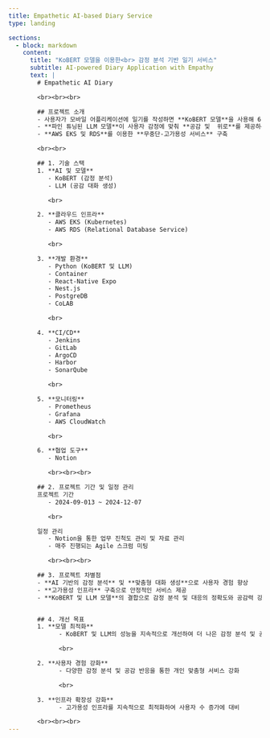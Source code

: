```yaml
---
title: Empathetic AI-based Diary Service
type: landing

sections:
  - block: markdown
    content:
      title: "KoBERT 모델을 이용한<br> 감정 분석 기반 일기 서비스"
      subtitle: AI-powered Diary Application with Empathy
      text: |
        # Empathetic AI Diary

        <br><br><br>

        ## 프로젝트 소개
        - 사용자가 모바일 어플리케이션에 일기를 작성하면 **KoBERT 모델**을 사용해 6가지 감정 중 하나로 분석
        - **파인 튜닝된 LLM 모델**이 사용자 감정에 맞춰 **공감 및  위로**를 제공하는 서비스
        - **AWS EKS 및 RDS**를 이용한 **무중단-고가용성 서비스** 구축

        <br><br>

        ## 1. 기술 스택
        1. **AI 및 모델**
           - KoBERT (감정 분석)
           - LLM (공감 대화 생성)

           <br>

        2. **클라우드 인프라**
           - AWS EKS (Kubernetes)
           - AWS RDS (Relational Database Service)

           <br>

        3. **개발 환경**
           - Python (KoBERT 및 LLM)
           - Container
           - React-Native Expo
           - Nest.js
           - PostgreDB
           - CoLAB

           <br>

        4. **CI/CD**
           - Jenkins
           - GitLab
           - ArgoCD
           - Harbor
           - SonarQube

           <br>

        5. **모니터링**
           - Prometheus
           - Grafana
           - AWS CloudWatch

           <br>

        6. **협업 도구**
           - Notion

           <br><br><br>

        ## 2. 프로젝트 기간 및 일정 관리
        프로젝트 기간
           - 2024-09-013 ~ 2024-12-07

           <br>

        일정 관리
           - Notion을 통한 업무 진척도 관리 및 자료 관리
           - 매주 진행되는 Agile 스크럼 미팅

           <br><br><br>

        ## 3. 프로젝트 차별점
        - **AI 기반의 감정 분석** 및 **맞춤형 대화 생성**으로 사용자 경험 향상
        - **고가용성 인프라** 구축으로 안정적인 서비스 제공
        - **KoBERT 및 LLM 모델**의 결합으로 감정 분석 및 대응의 정확도와 공감력 강화


        ## 4. 개선 목표
        1. **모델 최적화**
              - KoBERT 및 LLM의 성능을 지속적으로 개선하여 더 나은 감정 분석 및 공감 대화 제공

              <br>

        2. **사용자 경험 강화**
              - 다양한 감정 분석 및 공감 반응을 통한 개인 맞춤형 서비스 강화

              <br>

        3. **인프라 확장성 강화**
              - 고가용성 인프라를 지속적으로 최적화하여 사용자 수 증가에 대비

        <br><br><br>
---
```


